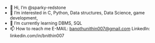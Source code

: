 - 👋 Hi, I’m @sparky-redstone
- 👀 I’m interested in C, Python, Data structures, Data Science, game development, 
- 🌱 I’m currently learning DBMS, SQL
- 📫 How to reach me E-MAIL: banothunithin007@gmail.com
                     LinkedIn: linkedin.com/in/bnithin007

<!---
sparky-redstone/sparky-redstone is a ✨ special ✨ repository because its `README.md` (this file) appears on your GitHub profile.
You can click the Preview link to take a look at your changes.
--->
